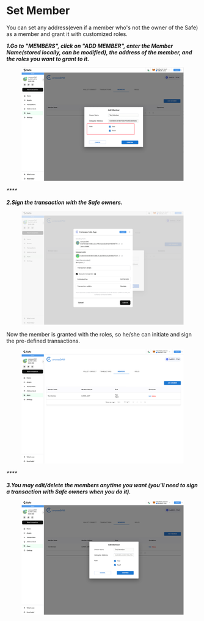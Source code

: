 # Set Member

You can set any address(even if a member who's not the owner of the Safe) as a member and grant it with customized roles. &#x20;

_**1.Go to "MEMBERS", click on "ADD MEMBER", enter the Member Name(stored locally, can be modified), the address of the member, and the roles you want to grant to it.**_

<figure><img src="../../.gitbook/assets/image (26).png" alt=""><figcaption></figcaption></figure>

_****_

_**2.Sign the transaction with the Safe owners.**_

<figure><img src="../../.gitbook/assets/image (25).png" alt=""><figcaption></figcaption></figure>

Now the member is granted with the roles, so he/she can initiate and sign the pre-defined transactions.

<figure><img src="../../.gitbook/assets/image (34) (1).png" alt=""><figcaption></figcaption></figure>

_****_

_**3.You may edit/delete the members anytime you want (you'll need to sign a transaction with Safe owners when you do it).**_

<figure><img src="../../.gitbook/assets/image (5) (1) (2).png" alt=""><figcaption></figcaption></figure>
